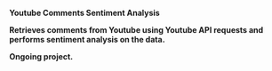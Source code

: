 <b> Youtube Comments Sentiment Analysis <b>

Retrieves comments from Youtube using Youtube API requests and performs sentiment analysis on the data.

Ongoing project. 
